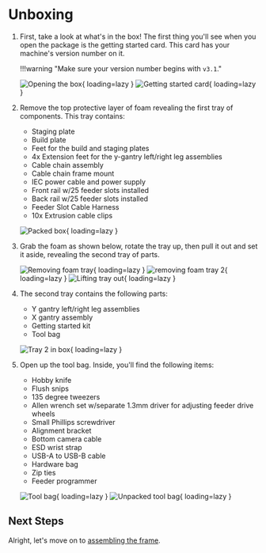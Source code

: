 # Unboxing

1. First, take a look at what's in the box! The first thing you'll see when you open the package is the getting started card. This card has your machine's version number on it.

    !!!warning "Make sure your version number begins with `v3.1`."

    ![Opening the box](images/opened-box.png){ loading=lazy }
    ![Getting started card](images/getting-started-card.png){ loading=lazy }

2. Remove the top protective layer of foam revealing the first tray of components. This tray contains:
    * Staging plate
    * Build plate
    * Feet for the build and staging plates
    * 4x Extension feet for the y-gantry left/right leg assemblies
    * Cable chain assembly
    * Cable chain frame mount
    * IEC power cable and power supply
    * Front rail w/25 feeder slots installed
    * Back rail w/25 feeder slots installed
    * Feeder Slot Cable Harness
    * 10x Extrusion cable clips

     ![Packed box](images/first-tray-v3-1.png){ loading=lazy }

3. Grab the foam as shown below, rotate the tray up, then pull it out and set it aside, revealing the second tray of parts.

    ![Removing foam tray](images/first-tray-left-grip.png){ loading=lazy }
    ![removing foam tray 2](images/first-tray-right-grip.png){ loading=lazy }
    ![Lifting tray out](images/first-tray-removal.png){ loading=lazy }

4. The second tray contains the following parts:
    * Y gantry left/right leg assemblies
    * X gantry assembly
    * Getting started kit
    * Tool bag

    ![Tray 2 in box](images/lower-tray-v3.1.png){ loading=lazy }

5. Open up the tool bag. Inside, you'll find the following items:
    * Hobby knife
    * Flush snips
    * 135 degree tweezers
    * Allen wrench set w/separate 1.3mm driver for adjusting feeder drive wheels
    * Small Phillips screwdriver
    * Alignment bracket
    * Bottom camera cable
    * ESD wrist strap
    * USB-A to USB-B cable
    * Hardware bag
    * Zip ties
    * Feeder programmer
  
    ![Tool bag](images/tool-bag.png){ loading=lazy }
    ![Unpacked tool bag](images/tool-bag-exploded.png){ loading=lazy }

## Next Steps

Alright, let's move on to [assembling the frame](../assembling-frame-3-1/index.md).
